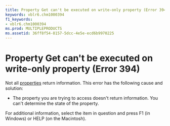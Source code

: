 ```yaml
---
title: Property Get can't be executed on write-only property (Error 394)
keywords: vblr6.chm1000394
f1_keywords:
- vblr6.chm1000394
ms.prod: MULTIPLEPRODUCTS
ms.assetid: 36ff8f54-8157-5dcc-4e5e-ecd6b9970225
---
```



# Property Get can't be executed on write-only property (Error 394)

Not all [properties](vbe-glossary.md) return information. This error has the following cause and solution:



- The property you are trying to access doesn't return information. You can't determine the state of the property.
    

For additional information, select the item in question and press F1 (in Windows) or HELP (on the Macintosh).

